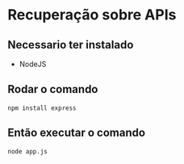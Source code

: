 # Recuperação sobre APIs

## Necessario ter instalado
- NodeJS

## Rodar o comando 
`npm install express`

## Então executar o comando
`node app.js`